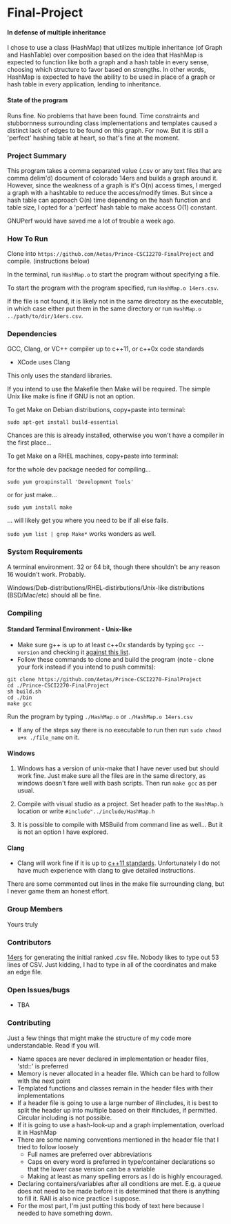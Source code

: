 # Final-Project

#### In defense of multiple inheritance
I chose to use a class (HashMap) that utilizes multiple inheritance (of Graph and HashTable) over composition based on the idea that HashMap is expected to function like both a graph and a hash table in every sense, choosing which structure to favor based on strengths. In other words, HashMap is expected to have the ability to be used in place of a graph or hash table in every application, lending to inheritance.

#### State of the program
Runs fine. No problems that have been found. Time constraints and stubbornness surrounding class implementations and templates caused a distinct lack of edges to be found on this graph. For now. But it is still a 'perfect' hashing table at heart, so that's fine at the moment.

### Project Summary
This program takes a comma separated value (.csv or any text files that are comma delim'd) document of colorado 14ers and builds a graph around it.
However, since the weakness of a graph is it's O(n) access times, I merged a graph with a hashtable to reduce the access/modify times. But since a hash table can approach O(n) time depending on the hash function and table size, I opted for a 'perfect' hash table to make access O(1) constant.

GNUPerf would have saved me a lot of trouble a week ago.


### How To Run
Clone into `https://github.com/Aetas/Prince-CSCI2270-FinalProject` and compile. (instructions below)

In the terminal, run `HashMap.o` to start the program without specifying a file.

To start the program with the program specified, run `HashMap.o 14ers.csv`.

If the file is not found, it is likely not in the same directory as the executable, in which case either put them in the same directory or run `HashMap.o ../path/to/dir/14ers.csv`.


### Dependencies
GCC, Clang, or VC++ compiler up to c++11, or c++0x code standards
- XCode uses Clang

This only uses the standard libraries.

If you intend to use the Makefile then Make will be required. The simple Unix like make is fine if GNU is not an option.

To get Make on Debian distributions, copy+paste into terminal:
```
sudo apt-get install build-essential
```
Chances are this is already installed, otherwise you won't have a compiler in the first place...

To get Make on a RHEL machines, copy+paste into terminal:

for the whole dev package needed for compiling...
```
sudo yum groupinstall 'Development Tools'
```
or for just make...
```
sudo yum install make
```
... will likely get you where you need to be if all else fails.

`sudo yum list | grep Make*` works wonders as well.

### System Requirements
A terminal environment. 32 or 64 bit, though there shouldn't be any reason 16 wouldn't work. Probably.

Windows/Deb-distributions/RHEL-distirbutions/Unix-like distributions (BSD/Mac/etc) should all be fine.

### Compiling
#### Standard Terminal Environment - Unix-like
* Make sure g++ is up to at least c++0x standards by typing `gcc --version` and checking it [against this list](https://gcc.gnu.org/projects/cxx0x.html).
* Follow these commands to clone and build the program (note - clone your fork instead if you intend to push commits):
```
git clone https://github.com/Aetas/Prince-CSCI2270-FinalProject
cd ./Prince-CSCI2270-FinalProject
sh build.sh
cd ./bin
make gcc
```
Run the program by typing `./HashMap.o` or `./HashMap.o 14ers.csv`

* If any of the steps say there is no executable to run then run `sudo chmod u+x ./file_name` on it.

#### Windows
1. Windows has a version of unix-make that I have never used but should work fine. Just make sure all the files are in the same directory, as windows doesn't fare well with bash scripts. Then run `make gcc` as per usual.

2. Compile with visual studio as a project. Set header path to the `HashMap.h` location or write `#include"../include/HashMap.h`

3. It is possible to compile with MSBuild from command line as well... But it is not an option I have explored.

#### Clang
* Clang will work fine if it is up to [c++11 standards](http://clang.llvm.org/cxx_status.html).
Unfortunately I do not have much experience with clang to give detailed instructions.

There are some commented out lines in the make file surrounding clang, but I never game them an honest effort.

### Group Members
Yours truly

### Contributors
[14ers](14ers.com) for generating the initial ranked .csv file. Nobody likes to type out 53 lines of CSV. Just kidding, I had to type in all of the coordinates and make an edge file.

### Open Issues/bugs
- TBA

### Contributing
Just a few things that might make the structure of my code more understandable. Read if you will.
- Name spaces are never declared in implementation or header files, 'std::<command>' is preferred
- Memory is never allocated in a header file. Which can be hard to follow with the next point
- Templated functions and classes remain in the header files with their implementations
- If a header file is going to use a large number of #includes, it is best to split the header up into multiple based on their #includes, if permitted. Circular including is not possible.
- If it is going to use a hash-look-up and a graph implementation, overload it in HashMap
- There are some naming conventions mentioned in the header file that I tried to follow loosely
  * Full names are preferred over abbreviations
  * Caps on every word is preferred in type/container declarations so that the lower case version can be a variable
  * Making at least as many spelling errors as I do is highly encouraged.
- Declaring containers/variables after all conditions are met. E.g. a queue does not need to be made before it is determined that there is anything to fill it. RAII is also nice practice I suppose.
- For the most part, I'm just putting this body of text here because I needed to have something down.
